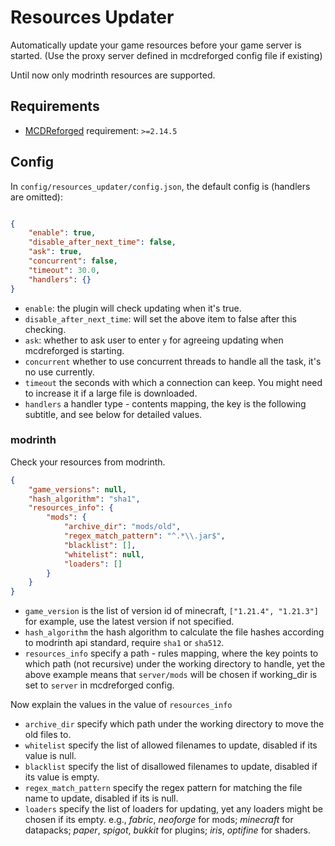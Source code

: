 # Resources Updater

Automatically update your game resources before your game server is started. (Use the proxy server defined in mcdreforged config file if existing)

Until now only modrinth resources are supported.

## Requirements

- [MCDReforged](https://github.com/Fallen-Breath/MCDReforged) requirement: `>=2.14.5`

## Config

In `config/resources_updater/config.json`, the default config is (handlers are omitted):

```json

{
    "enable": true,
    "disable_after_next_time": false,
    "ask": true,
    "concurrent": false,
    "timeout": 30.0,
    "handlers": {}
}
```

- `enable`: the plugin will check updating when it's true.
- `disable_after_next_time`: will set the above item to false after this checking.
- `ask`: whether to ask user to enter `y` for agreeing updating when mcdreforged is starting.
- `concurrent` whether to use concurrent threads to handle all the task, it's no use currently.
- `timeout` the seconds with which a connection can keep. You might need to increase it if a large file is downloaded.
- `handlers` a handler type - contents mapping, the key is the following subtitle, and see below for detailed values.

### modrinth

Check your resources from modrinth.

```json
{
    "game_versions": null,
    "hash_algorithm": "sha1",
    "resources_info": {
        "mods": {
            "archive_dir": "mods/old",
            "regex_match_pattern": "^.*\\.jar$",
            "blacklist": [],
            "whitelist": null,
            "loaders": []
        }
    }
}
```

- `game_version` is the list of version id of minecraft, `["1.21.4", "1.21.3"]` for example, use the latest version if not specified.
- `hash_algorithm` the hash algorithm to calculate the file hashes according to modrinth api standard, require `sha1` or `sha512`.
- `resources_info` specify a path - rules mapping, where the key points to which path (not recursive) under the working directory to handle, yet the above example means that `server/mods` will be chosen if working_dir is set to `server` in mcdreforged config.

Now explain the values in the value of `resources_info`

- `archive_dir` specify which path under the working directory to move the old files to.
- `whitelist` specify the list of allowed filenames to update, disabled if its value is null.
- `blacklist` specify the list of disallowed filenames to update, disabled if its value is empty.
- `regex_match_pattern` specify the regex pattern for matching the file name to update, disabled if its is null.
- `loaders` specify the list of loaders for updating, yet any loaders might be chosen if its empty. e.g., *fabric*, *neoforge* for mods; *minecraft* for datapacks; *paper*, *spigot*, *bukkit* for plugins; *iris*, *optifine* for shaders.
